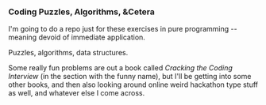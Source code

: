 

### Coding Puzzles, Algorithms, &Cetera

I'm going to do a repo just for these exercises in pure programming -- meaning devoid of immediate application.

Puzzles, algorithms, data structures.

Some really fun problems are out a book called _Cracking the Coding Interview_ (in the section with the funny name), but I'll be getting into some other books, and then also looking around online weird hackathon type stuff as well, and whatever else I come across.




